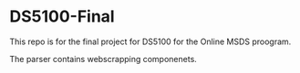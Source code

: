 # DS5100-Final

This repo is for the final project for DS5100 for the Online MSDS proogram. 

The parser contains webscrapping componenets. 